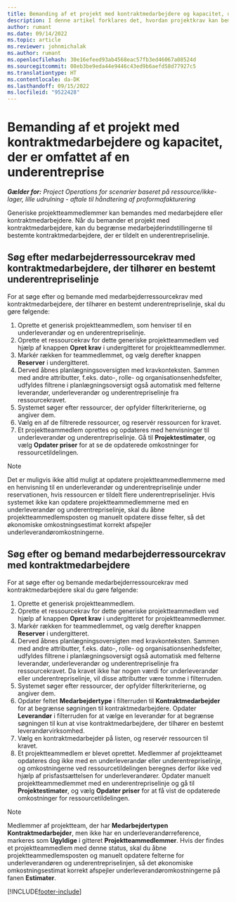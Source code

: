 ```yaml
---
title: Bemanding af et projekt med kontraktmedarbejdere og kapacitet, der er omfattet af en underentreprise
description: I denne artikel forklares det, hvordan projektkrav kan bemandes ved hjælp af kontraktmedarbejdere eller kapacitet, der er omfattet af en underentreprise, i Microsoft Dynamics 365 Project Operations.
author: rumant
ms.date: 09/14/2022
ms.topic: article
ms.reviewer: johnmichalak
ms.author: rumant
ms.openlocfilehash: 30e16efeed93ab4568eac57fb3ed46067a08524d
ms.sourcegitcommit: 08eb3be9eda44e9446c43ed9b6aefd58d77927c5
ms.translationtype: HT
ms.contentlocale: da-DK
ms.lasthandoff: 09/15/2022
ms.locfileid: "9522428"
---
```

# <a name="staffing-a-project-with-contract-workers-and-subcontracted-capacity"></a>Bemanding af et projekt med kontraktmedarbejdere og kapacitet, der er omfattet af en underentreprise

_**Gælder for:** Project Operations for scenarier baseret på ressource/ikke-lager, lille udrulning - aftale til håndtering af proformafakturering_

Generiske projektteammedlemmer kan bemandes med medarbejdere eller kontraktmedarbejdere. Når du bemander et projekt med kontraktmedarbejdere, kan du begrænse medarbejderindstillingerne til bestemte kontraktmedarbejdere, der er tildelt en underentrepriselinje. 

## <a name="search-for-staff-resource-requirements-with-contract-workers-that-belong-to-a-specific-subcontract-line"></a>Søg efter medarbejderressourcekrav med kontraktmedarbejdere, der tilhører en bestemt underentrepriselinje

For at søge efter og bemande med medarbejderressourcekrav med kontraktmedarbejdere, der tilhører en bestemt underentrepriselinje, skal du gøre følgende:

1. Oprette et generisk projektteammedlem, som henviser til en underleverandør og en underentrepriselinje.
2. Oprette et ressourcekrav for dette generiske projektteammedlem ved hjælp af knappen **Opret krav** i undergitteret for projektteammedlemmer.
3. Markér rækken for teammedlemmet, og vælg derefter knappen **Reserver** i undergitteret. 
4. Derved åbnes planlægningsoversigten med kravkonteksten. Sammen med andre attributter, f.eks. dato-, rolle- og organisationsenhedsfelter, udfyldes filtrene i planlægningsoversigt også automatisk med felterne leverandør, underleverandør og underentrepriselinje fra ressourcekravet.
5. Systemet søger efter ressourcer, der opfylder filterkriterierne, og angiver dem. 
6. Vælg en af de filtrerede ressourcer, og reservér ressourcen for kravet. 
7. Et projektteammedlem oprettes og opdateres med henvisninger til underleverandør og underentrepriselinje. Gå til **Projektestimater**, og vælg **Opdater priser** for at se de opdaterede omkostninger for ressourcetildelingen. 

> [!NOTE]
> Det er muligvis ikke altid muligt at opdatere projektteammedlemmerne med en henvisning til en underleverandør og underentrepriselinje under reservationen, hvis ressourcen er tildelt flere underentrepriselinjer. Hvis systemet ikke kan opdatere projektteammedlemmerne med en underleverandør og underentrepriselinje, skal du åbne projektteammedlemsposten og manuelt opdatere disse felter, så det økonomiske omkostningsestimat korrekt afspejler underleverandøromkostningerne.

## <a name="search-for-and-staff-resource-requirements-with-any-contract-worker"></a>Søg efter og bemand medarbejderressourcekrav med kontraktmedarbejdere

For at søge efter og bemande medarbejderressourcekrav med kontraktmedarbejdere skal du gøre følgende:

1. Oprette et generisk projektteammedlem.
2. Oprette et ressourcekrav for dette generiske projektteammedlem ved hjælp af knappen **Opret krav** i undergitteret for projektteammedlemmer.
3. Markér rækken for teammedlemmet, og vælg derefter knappen **Reserver** i undergitteret. 
4. Derved åbnes planlægningsoversigten med kravkonteksten. Sammen med andre attributter, f.eks. dato-, rolle- og organisationsenhedsfelter, udfyldes filtrene i planlægningsoversigt også automatisk med felterne leverandør, underleverandør og underentrepriselinje fra ressourcekravet. Da kravet ikke har nogen værdi for underleverandør eller underentrepriselinje, vil disse attributter være tomme i filterruden.
5. Systemet søger efter ressourcer, der opfylder filterkriterierne, og angiver dem.
6. Opdater feltet **Medarbejdertype** i filterruden til **Kontraktmedarbejder** for at begrænse søgningen til kontraktmedarbejdere. Opdater **Leverandør** i filterruden for at vælge en leverandør for at begrænse søgningen til kun at vise kontraktmedarbejdere, der tilhører en bestemt leverandørvirksomhed.
7. Vælg en kontraktmedarbejder på listen, og reservér ressourcen til kravet.
8. Et projektteammedlem er blevet oprettet. Medlemmer af projektteamet opdateres dog ikke med en underleverandør eller underentrepriselinje, og omkostningerne ved ressourcetildelingen beregnes derfor ikke ved hjælp af prisfastsættelsen for underleverandører. Opdater manuelt projektteammedlemmet med en underentrepriselinje og gå til **Projektestimater**, og vælg **Opdater priser** for at få vist de opdaterede omkostninger for ressourcetildelingen.

> [!NOTE]
> Medlemmer af projektteam, der har **Medarbejdertypen** **Kontraktmedarbejder**, men ikke har en underleverandørreference, markeres som **Ugyldige** i gitteret **Projektteammedlemmer**. Hvis der findes et projektteammedlem med denne status, skal du åbne projektteammedlemsposten og manuelt opdatere felterne for underleverandøren og underentrepriselinjen, så det økonomiske omkostningsestimat korrekt afspejler underleverandøromkostningerne på fanen **Estimater**. 


[!INCLUDE[footer-include](../../includes/footer-banner.md)]
